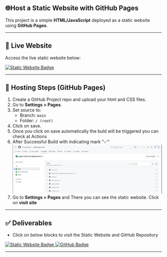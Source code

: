 ## 🌐Host a Static Website with GitHub Pages

This project is a simple **HTML/JavaScript** deployed as a static website using **GitHub Pages**.

---
## 🚀 Live Website

Access the live static website below:

<a href="https://pranaykokkonda.github.io/github-pages-task6/" target="_blank">
  <img src="https://img.shields.io/badge/Static%20Website-007BFF?style=for-the-badge&logo=githubpages&logoColor=white" alt="Static Website Badge" />
</a>

---

## 📁 Hosting Steps (GitHub Pages)

1. Create a GitHub Project repo and upload your html and CSS files.
2. Go to **Settings > Pages**.
3. Set source to:
   - Branch: `main`
   - Folder: `/ (root)`
4. Click on save.
5. Once you click on save automatically the buld will be triggered you can check at Actions
6. After Successful Build with indicating mark "✅"
   ![image alt](https://github.com/Pranaykokkonda/github-pages-task6/blob/38d78cc49fe6c40b078e279bb4e020fd5999242f/Build-report.jpg)
8. Go to **Settings > Pages** and There you can see the static website. Click on **visit site**

---

## ✅ Deliverables
- Click on below blocks to visit the Static Website and GitHub Repository
<p align="left">
  <a href="https://www.website.com" target="_blank">
    <img src="https://img.shields.io/badge/Static%20Website-007BFF?style=for-the-badge&logo=githubpages&logoColor=white" alt="Static Website Badge" />
  </a>
  <a href="https://github.com" target="_blank">
    <img src="https://img.shields.io/badge/GitHub-007BFF?style=for-the-badge&logo=github&logoColor=white" alt="GitHub Badge" />
  </a>
</p>



---


